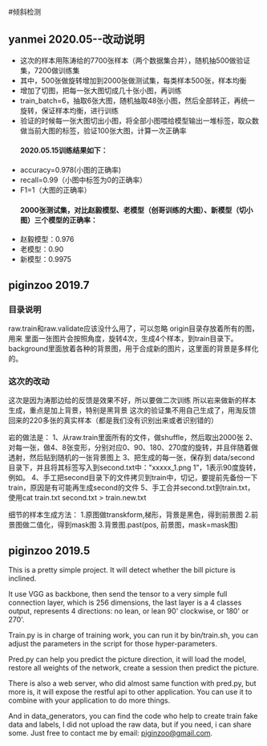 #倾斜检测

## yanmei 2020.05--改动说明
- 这次的样本用陈涛给的7700张样本（两个数据集合并），随机抽500做验证集，7200做训练集
- 其中，500张做旋转增加到2000张做测试集，每类样本500张，样本均衡
- 增加了切图，把每一张大图切成几十张小图，再训练
- train_batch=6，抽取6张大图，随机抽取48张小图，然后全部转正，再统一旋转，保证样本均衡，进行训练
- 验证的时候每一张大图切出小图，将全部小图喂给模型输出一堆标签，取众数做当前大图的标签，验证100张大图，计算一次正确率
  #### 2020.05.15训练结果如下：
- accuracy=0.978(小图的正确率)
- recall=0.99（小图中标签为0的正确率）
- F1=1（大图的正确率）
  #### 2000张测试集，对比赵毅模型、老模型（创哥训练的大图）、新模型（切小图）三个模型的正确率：
- 赵毅模型：0.976
- 老模型：0.90
- 新模型：0.9975



## piginzoo 2019.7

### 目录说明
raw.train和raw.validate应该没什么用了，可以忽略
origin目录存放着所有的图，用来 里面一张图片会按照角度，旋转4次，生成4个样本，到train目录下。
background里面放着各种的背景图，用于合成新的图片，这里面的背景是多样化的。


### 这次的改动
这次是因为涛那边给的反馈是效果不好，所以要做二次训练
所以岩来做新的样本生成，重点是加上背景，特别是黑背景
这次的验证集不用自己生成了，用淘反馈回来的220多张的真实样本（都是我们没有识别出来或者识别错的）

岩的做法是：
1、从raw.train里面所有的文件，做shuffle，然后取出2000张
2、对每一张，做4、8张变形，分别对应0、90、180、270度的旋转，并且伴随着做透射，然后贴到随机的一张背景图上
3、把生成的每一张，保存到 data/second目录下，并且将其标签写入到second.txt中："xxxxx_1.png   1”，1表示90度旋转，例如。
4、手工把second目录下的文件拷贝到train中，切记，要提前先备份一下train，原因是有可能再生成second的文件
5、手工合并second.txt到train.txt，使用cat train.txt second.txt > train.new.txt

细节的样本生成方法：
1.原图做transkform,梯形，背景是黑色，得到前景图
2.前景图做二值化，得到mask图
3.背景图.past(pos, 前景图，mask=mask图)


## piginzoo 2019.5
This is a pretty simple project. It will detect whether the bill picture is inclined.

It use VGG as backbone, then send the tensor to a very simple full connection layer, which is 256 dimensions, the last layer is a 4 classes output, represents 4 directions: no lean,  or lean 90' clockwise, or 180' or 270'.

Train.py is in charge of training work, you can run it by bin/train.sh, you can adjust the parameters in the script for those hyper-parameters.

Pred.py can help you predict the picture direction, it will load the model, restore all weights of the network, create a session then predict the picture.

There is also a web server, who did almost same function with pred.py, but more is, it will expose the restful api to other application. You can use it to combine with your application to do more things.

And in data_generators, you can find the code who help to create train fake data and labels, I did not upload the raw data, but if you need, i can share some. Just free to contact me by email: piginzoo@gmail.com.


